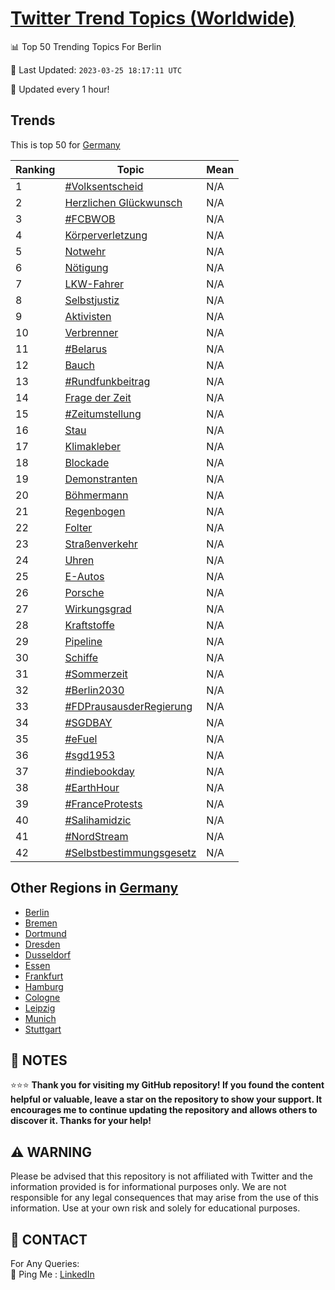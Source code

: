 [Twitter Trend Topics (Worldwide)](https://github.com/ErcinDedeoglu/Twitter-Trend-Topics)
==========


📊 Top 50 Trending Topics For Berlin

📆 Last Updated: `2023-03-25 18:17:11 UTC`

🔧 Updated every 1 hour!


## Trends

This is top 50 for [Germany](</Germany>)

| Ranking | Topic | Mean |
| ------- | ------------ | ------------ |
| 1 | [#Volksentscheid](http://twitter.com/search?q=%23Volksentscheid) | N/A |
| 2 | [Herzlichen Glückwunsch](http://twitter.com/search?q=Herzlichen+Gl%c3%bcckwunsch) | N/A |
| 3 | [#FCBWOB](http://twitter.com/search?q=%23FCBWOB) | N/A |
| 4 | [Körperverletzung](http://twitter.com/search?q=K%c3%b6rperverletzung) | N/A |
| 5 | [Notwehr](http://twitter.com/search?q=Notwehr) | N/A |
| 6 | [Nötigung](http://twitter.com/search?q=N%c3%b6tigung) | N/A |
| 7 | [LKW-Fahrer](http://twitter.com/search?q=LKW-Fahrer) | N/A |
| 8 | [Selbstjustiz](http://twitter.com/search?q=Selbstjustiz) | N/A |
| 9 | [Aktivisten](http://twitter.com/search?q=Aktivisten) | N/A |
| 10 | [Verbrenner](http://twitter.com/search?q=Verbrenner) | N/A |
| 11 | [#Belarus](http://twitter.com/search?q=%23Belarus) | N/A |
| 12 | [Bauch](http://twitter.com/search?q=Bauch) | N/A |
| 13 | [#Rundfunkbeitrag](http://twitter.com/search?q=%23Rundfunkbeitrag) | N/A |
| 14 | [Frage der Zeit](http://twitter.com/search?q=Frage+der+Zeit) | N/A |
| 15 | [#Zeitumstellung](http://twitter.com/search?q=%23Zeitumstellung) | N/A |
| 16 | [Stau](http://twitter.com/search?q=Stau) | N/A |
| 17 | [Klimakleber](http://twitter.com/search?q=Klimakleber) | N/A |
| 18 | [Blockade](http://twitter.com/search?q=Blockade) | N/A |
| 19 | [Demonstranten](http://twitter.com/search?q=Demonstranten) | N/A |
| 20 | [Böhmermann](http://twitter.com/search?q=B%c3%b6hmermann) | N/A |
| 21 | [Regenbogen](http://twitter.com/search?q=Regenbogen) | N/A |
| 22 | [Folter](http://twitter.com/search?q=Folter) | N/A |
| 23 | [Straßenverkehr](http://twitter.com/search?q=Stra%c3%9fenverkehr) | N/A |
| 24 | [Uhren](http://twitter.com/search?q=Uhren) | N/A |
| 25 | [E-Autos](http://twitter.com/search?q=E-Autos) | N/A |
| 26 | [Porsche](http://twitter.com/search?q=Porsche) | N/A |
| 27 | [Wirkungsgrad](http://twitter.com/search?q=Wirkungsgrad) | N/A |
| 28 | [Kraftstoffe](http://twitter.com/search?q=Kraftstoffe) | N/A |
| 29 | [Pipeline](http://twitter.com/search?q=Pipeline) | N/A |
| 30 | [Schiffe](http://twitter.com/search?q=Schiffe) | N/A |
| 31 | [#Sommerzeit](http://twitter.com/search?q=%23Sommerzeit) | N/A |
| 32 | [#Berlin2030](http://twitter.com/search?q=%23Berlin2030) | N/A |
| 33 | [#FDPrausausderRegierung](http://twitter.com/search?q=%23FDPrausausderRegierung) | N/A |
| 34 | [#SGDBAY](http://twitter.com/search?q=%23SGDBAY) | N/A |
| 35 | [#eFuel](http://twitter.com/search?q=%23eFuel) | N/A |
| 36 | [#sgd1953](http://twitter.com/search?q=%23sgd1953) | N/A |
| 37 | [#indiebookday](http://twitter.com/search?q=%23indiebookday) | N/A |
| 38 | [#EarthHour](http://twitter.com/search?q=%23EarthHour) | N/A |
| 39 | [#FranceProtests](http://twitter.com/search?q=%23FranceProtests) | N/A |
| 40 | [#Salihamidzic](http://twitter.com/search?q=%23Salihamidzic) | N/A |
| 41 | [#NordStream](http://twitter.com/search?q=%23NordStream) | N/A |
| 42 | [#Selbstbestimmungsgesetz](http://twitter.com/search?q=%23Selbstbestimmungsgesetz) | N/A |



## Other Regions in [Germany](</Germany>)

* [Berlin](</Germany/Berlin.md>)
* [Bremen](</Germany/Bremen.md>)
* [Dortmund](</Germany/Dortmund.md>)
* [Dresden](</Germany/Dresden.md>)
* [Dusseldorf](</Germany/Dusseldorf.md>)
* [Essen](</Germany/Essen.md>)
* [Frankfurt](</Germany/Frankfurt.md>)
* [Hamburg](</Germany/Hamburg.md>)
* [Cologne](</Germany/Cologne.md>)
* [Leipzig](</Germany/Leipzig.md>)
* [Munich](</Germany/Munich.md>)
* [Stuttgart](</Germany/Stuttgart.md>)



## 📝 NOTES

⭐⭐⭐ **Thank you for visiting my GitHub repository! If you found the content helpful or valuable, leave a star on the repository to show your support. It encourages me to continue updating the repository and allows others to discover it. Thanks for your help!**


## ⚠️ WARNING

Please be advised that this repository is not affiliated with Twitter and the information provided is for informational purposes only. We are not responsible for any legal consequences that may arise from the use of this information. Use at your own risk and solely for educational purposes.


## 📨 CONTACT

 For Any Queries:  
            🏓 Ping Me : [LinkedIn](https://www.linkedin.com/in/ercindedeoglu/)
